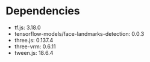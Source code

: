# Dependencies

 - tf.js: 3.18.0
 - tensorflow-models/face-landmarks-detection: 0.0.3
 - three.js: 0.137.4
 - three-vrm: 0.6.11
 - tween.js: 18.6.4